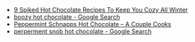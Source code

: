 - [9 Spiked Hot Chocolate Recipes To Keep You Cozy All Winter](https://www.forbes.com/sites/karlaalindahao/2023/11/12/best-spiked-hot-chocolate-recipes-2023/?sh=709fb35442f3)
- [boozy hot chocolate - Google Search](https://www.google.com/search?q=boozy+hot+chocolate&rlz=1C1RXQR_enUS1085US1085&oq=boozy+hot+chocolate&gs_lcrp=EgZjaHJvbWUyBggAEEUYOdIBCDUwMzhqMGo3qAIAsAIA&sourceid=chrome&ie=UTF-8)
- [Peppermint Schnapps Hot Chocolate – A Couple Cooks](https://www.acouplecooks.com/peppermint-schnapps-hot-chocolate/)
- [perperment snob hot chocolate - Google Search](https://www.google.com/search?q=perperment+snob+hot+chocolate&rlz=1C1RXQR_enUS1085US1085&oq=perperment+snob+hot+chocolate&gs_lcrp=EgZjaHJvbWUyBggAEEUYOdIBCTIwMDc3ajBqN6gCALACAA&sourceid=chrome&ie=UTF-8)